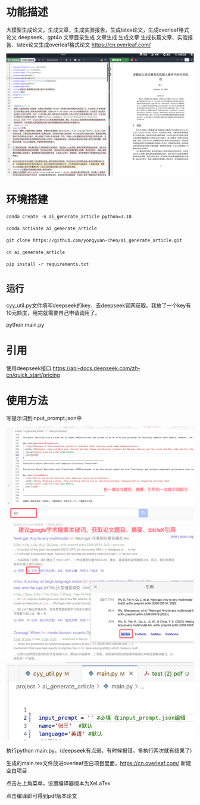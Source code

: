 # 功能描述

大模型生成论文，生成文章，生成实验报告，生成latex论文，生成overleaf格式论文
deepseek、gpt4o
文章目录生成
文章生成
生成文章
生成长篇文章、实验报告、latex论文生成overleaf格式论文
https://cn.overleaf.com/

![效果展示](./效果展示.png)

# 环境搭建

```
conda create -n ai_generate_article python=3.10

conda activate ai_generate_article

git clone https://github.com/yongyuan-chen/ai_generate_article.git

cd ai_generate_article

pip install -r requirements.txt
```

# `运行`


cyy_util.py文件填写deepseek的key，去deepseek官网获取。我放了一个key有10元额度，用完就需要自己申请调用了。

python main.py

# 引用

使用deepseek接口
https://api-docs.deepseek.com/zh-cn/quick_start/pricing

# 使用方法

写提示词到input_prompt.json中

![提示词撰写](./提示词撰写.png)
![google_scholar](./google_scholar.png)
![main文件填写姓名语言.png](./main文件填写姓名语言.png)

执行python main.py，(deepseek有点弱，有时候报错，多执行两次就有结果了)

生成的main.tex文件放进overleaf空白项目里面，https://cn.overleaf.com/ 新建空白项目

点击左上角菜单，设置编译器版本为XeLaTex

点击编译即可得到pdf版本论文
